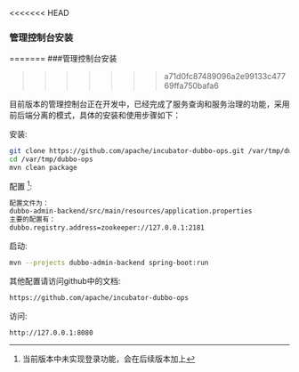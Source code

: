<<<<<<< HEAD
### 管理控制台安装
=======
###管理控制台安装
>>>>>>> a71d0fc87489096a2e99133c47769ffa750bafa6

目前版本的管理控制台正在开发中，已经完成了服务查询和服务治理的功能，采用前后端分离的模式，具体的安装和使用步骤如下：

安装:

```sh
git clone https://github.com/apache/incubator-dubbo-ops.git /var/tmp/dubbo-ops
cd /var/tmp/dubbo-ops
mvn clean package
```

配置 [^1]:

```sh
配置文件为：
dubbo-admin-backend/src/main/resources/application.properties
主要的配置有：
dubbo.registry.address=zookeeper://127.0.0.1:2181
```

启动:

```sh
mvn --projects dubbo-admin-backend spring-boot:run
```

其他配置请访问github中的文档:

```sh
https://github.com/apache/incubator-dubbo-ops
```

访问:

```
http://127.0.0.1:8080
```

[^1]: 当前版本中未实现登录功能，会在后续版本加上
